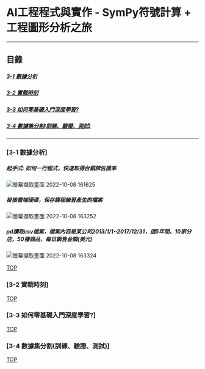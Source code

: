 # AI工程程式與實作 - SymPy符號計算 + 工程圖形分析之旅

<a name="000"/>

---
## 目錄
##### [3-1 數據分析](#001)
##### [3-2 實戰時刻](#002)
##### [3-3 如何零基礎入門深度學習?](#003)
##### [3-4 數據集分割(訓練、驗證、測試)](#004)

---

<a name="001"/>

### [3-1 數據分析]

##### 起手式: 如何一行程式，快速取得台銀牌告匯率
![螢幕擷取畫面 2022-10-08 161625](https://user-images.githubusercontent.com/89327055/194698481-3c7efe5d-4c36-481e-bbe8-5a3b99014405.png)

##### 掛接雲端硬碟，保存課程練習產生的檔案
![螢幕擷取畫面 2022-10-08 163252](https://user-images.githubusercontent.com/89327055/194698484-068eff4e-87a9-42ed-96f2-262937fc7447.png)

##### pd讀取csv檔案，檔案內容是某公司2013/1/1~2017/12/31，這5年間、10家分店，50種商品，每日銷售金額(美元)
![螢幕擷取畫面 2022-10-08 163324](https://user-images.githubusercontent.com/89327055/194698517-f83321ef-00bb-41b3-80f7-b5176232090d.png)



[TOP](#000)

<a name="002"/>

### [3-2 實戰時刻]


[TOP](#000)


<a name="003"/>

### [3-3 如何零基礎入門深度學習?]


[TOP](#000)


<a name="004"/>

### [3-4 數據集分割(訓練、驗證、測試)]


[TOP](#000)
